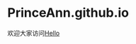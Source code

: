 # PrinceAnn.github.io

欢迎大家访问<a href="https://princeann.github.io/Hello.html" target="_blank">Hello</a>
